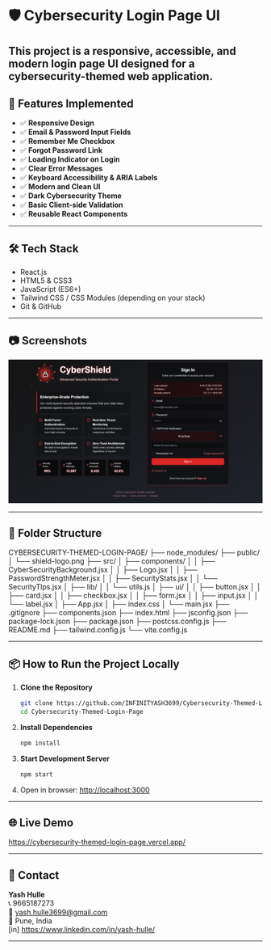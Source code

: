 # 🛡️ Cybersecurity Login Page UI

This project is a responsive, accessible, and modern login page UI designed for a cybersecurity-themed web application.
---

## 🚀 Features Implemented

- ✅ **Responsive Design**
- ✅ **Email & Password Input Fields**
- ✅ **Remember Me Checkbox**
- ✅ **Forgot Password Link**
- ✅ **Loading Indicator on Login**
- ✅ **Clear Error Messages**
- ✅ **Keyboard Accessibility & ARIA Labels**
- ✅ **Modern and Clean UI**
- ✅ **Dark Cybersecurity Theme**
- ✅ **Basic Client-side Validation**
- ✅ **Reusable React Components**

---

## 🛠️ Tech Stack

- React.js
- HTML5 & CSS3
- JavaScript (ES6+)
- Tailwind CSS / CSS Modules (depending on your stack)
- Git & GitHub

---

## 📷 Screenshots

![Screenshot](./public/Screenshot.png)


---

## 📁 Folder Structure

CYBERSECURITY-THEMED-LOGIN-PAGE/ ├── node_modules/ ├── public/ │ └── shield-logo.png ├── src/ │ ├── components/ │ │ ├── CyberSecurityBackground.jsx │ │ ├── Logo.jsx │ │ ├── PasswordStrengthMeter.jsx │ │ ├── SecurityStats.jsx │ │ └── SecurityTlps.jsx
│ ├── lib/ │ │ └── utils.js │ ├── ui/ │ │ ├── button.jsx │ │ ├── card.jsx │ │ ├── checkbox.jsx │ │ ├── form.jsx │ │ ├── input.jsx │ │ └── label.jsx │ ├── App.jsx │ ├── index.css │ └── main.jsx ├── .gitignore ├── components.json ├── index.html ├── jsconfig.json ├── package-lock.json ├── package.json ├── postcss.config.js ├── README.md ├── tailwind.config.js └── vite.config.js



---

## 📦 How to Run the Project Locally

1. **Clone the Repository**

    ```bash
    git clone https://github.com/INFINITYASH3699/Cybersecurity-Themed-Login-Page.git
    cd Cybersecurity-Themed-Login-Page
    ```

2. **Install Dependencies**

    ```bash
    npm install
    ```

3. **Start Development Server**

    ```bash
    npm start
    ```

4. Open in browser: [http://localhost:3000](http://localhost:3000)

---

## 🌐 Live Demo

https://cybersecurity-themed-login-page.vercel.app/

---

## 📧 Contact

**Yash Hulle**  
📞 9665187273  
📧 yash.hulle3699@gmail.com  
📍 Pune, India  
[in] https://www.linkedin.com/in/yash-hulle/

---